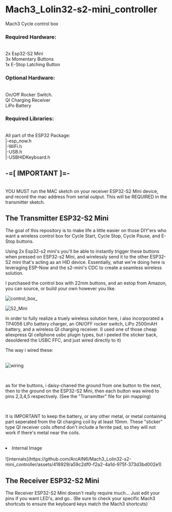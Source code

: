 # Mach3_Lolin32-s2-mini_controller
Mach3 Cycle control box

<strong><H3>Required Hardware:</H3></strong><br>
2x Esp32-S2 Mini <br>
3x Momentary Buttons<br>
1x E-Stop Latching Button<br>

<strong><H3>Optional Hardware:</H3></strong><br>
On/Off Rocker Switch.<br>
QI Charging Receiver<br>
LiPo Battery<br>

<strong><H3>Required Libraries:</H3></strong><br>
All part of the ESP32 Package: <br>
|-esp_now.h<br>
|-WiFi.h<br>
|-USB.h<br>
|-USBHIDKeyboard.h<br>

<strong><H2>-=[ IMPORTANT ]=-</H2></strong><br>
YOU MUST run the MAC sketch on your receiver ESP32-S2 Mini device, and record the mac address from serial output. This will be REQUIRED in the transmitter sketch. 

<H2>The Transmitter ESP32-S2 Mini</H2>
<p>The goal of this repository is to make life a little easier on those DIY'ers who want a wireless control box for Cycle Start, Cycle Stop, Cycle Pause, and E-Stop buttons. 

Using 2x Esp32-s2 mini's you'll be able to instantly trigger these buttons when pressed on ESP32-s2 Mini, and wirelessly send it to the other ESP32-S2 mini that's acting as an HID device. 
Essentially, what we're doing here is leveraging ESP-Now and the s2-mini's CDC to create a seamless wireless solution. 

I purchased the control box with 22mm buttons, and an estop from Amazon, you can source, or build your own however you like. </p>

![control_box_](https://github.com/ArcAIN6/Mach3_Lolin32-s2-mini_controller/assets/418929/f007b8de-da01-4f3c-9211-578105fc043f)

![S2_Mini](https://github.com/ArcAIN6/Mach3_Lolin32-s2-mini_controller/assets/418929/238d21a6-5887-4733-9def-c904566c034b)


<p>In order to fully realize a truely wireless solution here, i also incorporated a TP4056 LiPo battery charger, an ON/OFF rocker switch, LiPo 2500mAH battery, and a wireless QI charging receiver. (I used one of those cheap aliexpress QI cellphone usbc plugin types, but i peeled the sticker back, desoldered the USBC FFC, and just wired directly to it)

The way i wired these: </p><br>
![wiring](https://github.com/ArcAIN6/Mach3_Lolin32-s2-mini_controller/assets/418929/a2f911c2-eb78-4029-9750-974ba45becdf) 

<br>

<p>as for the buttons, i daisy-chaned the ground from one button to the next, then to the ground on the ESP32-S2 Mini, then each button was wired to pins 2,3,4,5 respectively.  (See the "Transmitter" file for pin mapping)</p><br>
<p>It is IMPORTANT to keep the battery, or any other metal, or metal containing part seperated from the QI charging coil by at least 10mm. These "sticker" type QI receiver coils oftend don't include a ferrite pad, so they will not work if there's metal near the coils. </p><br>

<li>Internal Image </li><br>
![internals](https://github.com/ArcAIN6/Mach3_Lolin32-s2-mini_controller/assets/418929/a59c2df0-f2a2-4a1d-975f-373d3bd002e1)

<br>
<H2>The Receiver ESP32-S2 Mini</H2>
The Receiver ESP32-S2 Mini doesn't really require much... Just edit your pins if you want LED's, and go.. (Be sure to check your specific Mach3 shortcuts to ensure the keyboard keys match the Mach3 shortcuts)
